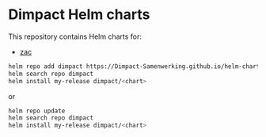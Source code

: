 # Dimpact Helm charts
This repository contains Helm charts for:

- [zac](./charts/zac/README.md)

```bash
helm repo add dimpact https://Dimpact-Samenwerking.github.io/helm-charts
helm search repo dimpact
helm install my-release dimpact/<chart>
```
or
```bash
helm repo update
helm search repo dimpact
helm install my-release dimpact/<chart>
```
